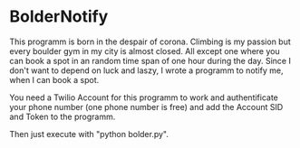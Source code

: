 # BolderNotify

This programm is born in the despair of corona. Climbing is my passion but every boulder gym in my city is almost closed. All except one where you can book a spot in an random time span of one hour during the day. Since I don't want to depend on luck and laszy, I wrote a programm to notify me, when I can book a spot.

You need a Twilio Account for this programm to work and authentificate your phone number (one phone number is free) and add the Account SID and Token to the programm.

Then just execute with "python bolder.py".
